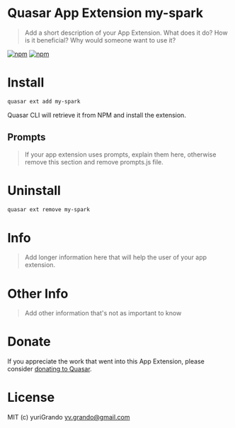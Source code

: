 # Quasar App Extension my-spark

> Add a short description of your App Extension. What does it do? How is it beneficial? Why would someone want to use it?

[![npm](https://img.shields.io/npm/v/quasar-app-extension-my-spark.svg?label=quasar-app-extension-my-spark)](https://www.npmjs.com/package/quasar-app-extension-my-spark)
[![npm](https://img.shields.io/npm/dt/quasar-app-extension-my-spark.svg)](https://www.npmjs.com/package/quasar-app-extension-my-spark)

# Install
```bash
quasar ext add my-spark
```
Quasar CLI will retrieve it from NPM and install the extension.

## Prompts

> If your app extension uses prompts, explain them here, otherwise remove this section and remove prompts.js file.

# Uninstall
```bash
quasar ext remove my-spark
```

# Info
> Add longer information here that will help the user of your app extension.

# Other Info
> Add other information that's not as important to know

# Donate
If you appreciate the work that went into this App Extension, please consider [donating to Quasar](https://donate.quasar.dev).

# License
MIT (c) yuriGrando <yv.grando@gmail.com>

